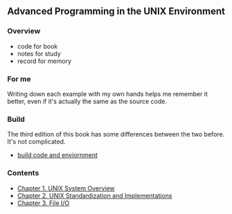 ## Advanced Programming in the UNIX Environment

### Overview
- code for book
- notes for study
- record for memory

### For me
Writing down each example with my own hands helps me remember it better, even if it's actually the same as the source code.

### Build
The third edition of this book has some differences between the two before. It's not complicated.
- [build code and enviornment](https://github.com/jerryhanjj/apuecode/tree/master/apue.3e)

### Contents
- [Chapter 1. UNIX System Overview](https://github.com/jerryhanjj/apuecode/tree/master/ch01)
- [Chapter 2. UNIX Standardization and Implementations](https://github.com/jerryhanjj/apuecode/tree/master/ch02)
- [Chapter 3. File I/O](https://github.com/jerryhanjj/apuecode/tree/master/ch03)

